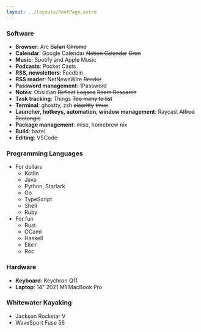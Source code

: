 ```yaml
---
layout: ../layouts/RootPage.astro
---
```


### Software
- **Browser**: Arc ~~Safari~~ ~~Chrome~~
- **Calendar**: Google Calendar ~~Notion Calendar~~ ~~Cron~~
- **Music**: Spotify and Apple Music
- **Podcasts**: Pocket Casts
- **RSS, newsletters**: Feedbin
- **RSS reader**: NetNewsWire ~~Reeder~~
- **Password management**: 1Password
- **Notes**: Obsidian ~~Reflect~~ ~~Logseq~~ ~~Roam Research~~
- **Task tracking**: Things ~~Too many to list~~
- **Terminal**: ghostty, zsh ~~alacritty~~ ~~tmux~~
- **Launcher, hotkeys, automation, window management**: Raycast ~~Alfred~~ ~~Rectangle~~
- **Package management**: mise, homebrew ~~nix~~
- **Build**: bazel
- **Editing**: VSCode

### Programming Languages
- For dollars
  - Kotlin
  - Java
  - Python, Starlark
  - Go
  - TypeScript
  - Shell
  - Ruby
- For fun
  - Rust
  - OCaml
  - Haskell
  - Elixir
  - Roc

### Hardware
- **Keyboard**: Keychron Q11
- **Laptop**: 14" 2021 M1 MacBook Pro

### Whitewater Kayaking
- Jackson Rockstar V
- WaveSport Fuse 56
